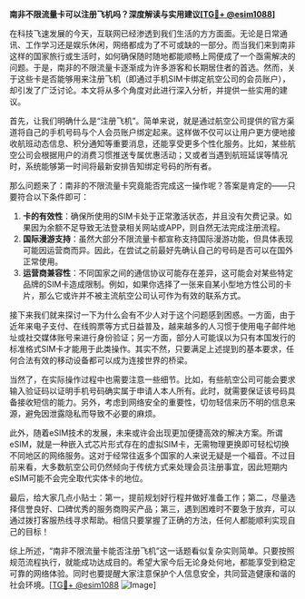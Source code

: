 **南非不限流量卡可以注册飞机吗？深度解读与实用建议[[TG💪+ @esim1088](https://t.me/s/esim1088)]**

在科技飞速发展的今天，互联网已经渗透到我们生活的方方面面。无论是日常通讯、工作学习还是娱乐休闲，网络都成为了不可或缺的一部分。而当我们来到南非这样的国家旅行或生活时，如何确保随时随地都能顺畅上网便成了一个亟需解决的问题。于是，南非的不限流量卡逐渐成为许多游客和长期居住者的首选。然而，关于这些卡是否能够用来注册飞机（即通过手机SIM卡绑定航空公司的会员账户），却引发了广泛讨论。本文将从多个角度对此进行深入分析，并提供一些实用的建议。

首先，让我们明确什么是“注册飞机”。简单来说，就是通过航空公司提供的官方渠道将自己的手机号码与个人会员账户绑定起来。这样做不仅可以让用户更方便地接收航班动态信息、积分通知等重要消息，还能享受更多个性化服务。比如，某些航空公司会根据用户的消费习惯推送专属优惠活动；又或者当遇到航班延误等情况时，系统能够第一时间将最新安排告知绑定号码的所有者。

那么问题来了：南非的不限流量卡究竟能否完成这一操作呢？答案是肯定的——只要符合以下条件即可：

1. **卡的有效性**：确保所使用的SIM卡处于正常激活状态，并且没有欠费记录。如果因为余额不足导致无法登录相关网站或APP，则自然无法完成注册流程。
2. **国际漫游支持**：虽然大部分不限流量卡都宣称支持国际漫游功能，但具体表现可能因运营商而异。因此，在尝试之前最好先确认自己的号码是否可以在国外正常使用。
3. **运营商兼容性**：不同国家之间的通信协议可能存在差异，这可能会对某些特定品牌的SIM卡造成限制。例如，如果你选择了一张来自某小型地方性公司的卡片，那么它或许并不被主流航空公司认可作为有效的联系方式。

接下来我们就来探讨一下为什么会有不少人对于这个问题感到困惑。一方面，由于近年来电子支付、在线购票等方式日益普及，越来越多的人习惯于使用电子邮件地址或社交媒体账号来进行身份验证；另一方面，部分人可能误以为只有本国发行的标准格式SIM卡才能用于此类操作。其实不然，只要满足上述提到的基本要求，任何合法有效的移动设备都可以成为连接世界的桥梁。

当然了，在实际操作过程中也需要注意一些细节。比如，有些航空公司可能会要求输入验证码以证明手机号码确实属于申请人本人所有。此时，就需要保证该号码具备接收短信的能力。另外，考虑到网络安全的重要性，切勿轻信来历不明的信息来源，避免因泄露隐私而导致不必要的麻烦。

此外，随着eSIM技术的发展，未来或许会出现更加便捷高效的解决方案。所谓eSIM，就是一种嵌入式芯片形式存在的虚拟SIM卡，无需物理更换即可轻松切换不同地区的网络服务。这对于经常往返多个国家的人来说无疑是一个福音。不过目前来看，大多数航空公司仍然倾向于传统方式来处理会员注册事宜，因此短期内eSIM可能不会完全取代实体卡的地位。

最后，给大家几点小贴士：第一，提前规划好行程并做好准备工作；第二，尽量选择信誉良好、口碑优秀的服务商购买产品；第三，遇到困难时不要急于放弃，可以通过拨打客服热线寻求帮助。相信只要掌握了正确的方法，任何人都能顺利实现自己的目标！

综上所述，“南非不限流量卡能否注册飞机”这一话题看似复杂实则简单。只要按照规范流程执行，就能成功达成目的。希望大家今后无论身处何地，都能享受到稳定可靠的网络体验。同时也要提醒大家注意保护个人信息安全，共同营造健康和谐的社会环境。[[TG💪+ @esim1088](https://t.me/s/esim1088) ![Image](https://i.postimg.cc/4NQfJmqS/Snipaste-2025-05-13-00-14-12.png)]